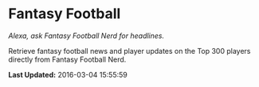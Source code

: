 # Fantasy Football
*Alexa, ask Fantasy Football Nerd for headlines.*

Retrieve fantasy football news and player updates on the Top 300 players directly from Fantasy Football Nerd.

**Last Updated:** 2016-03-04 15:55:59